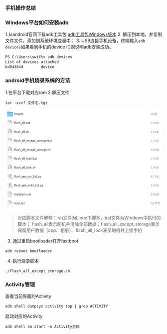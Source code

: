### 手机操作总结

### Windows平台如何安装adb

1.从android官网下载adb工具包 [adb工具包Windows版本](https://developer.android.com/studio/releases/platform-tools?hl=zh-cn#downloads)
2. 解压到本地，并复制文件文件，添加到系统环境变量中；
3. USB连接手机设备，终端输入`adb devices`如果看到手机的device ID则说明adb安装成功。
```
PS C:\Users\swift> adb devices
List of devices attached
bd04384d        device
```
### android手机烧录系统的方法
1.在平台下载对应rom
2.解压文件

```
tar -xzvf 文件名.tgz
```
![01](localpicbed/Android刷机.assets/01.png)

> 对应脚本文件解释：
> sh文件为Linux下脚本，bat文件为Windows中执行的脚本；
> flash_all表示刷机并清除全部数据；flash_all_except_storage表示保留用户数据（app、相册）、flash_all_lock表示刷机并上锁手机

3. 通过重启bootloader打开fastboot
```
adb reboot bootloader
```

4. 执行烧录脚本
```
./flash_all_except_storage.sh
```

### Activity管理

查看当前界面的Activity

```shell
adb shell dumpsys activity top | grep ACTIVITY
```

启动对应的Activity

```shell
adb shell am start -n Activity全称
```

